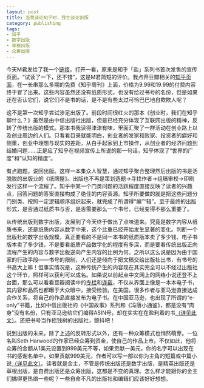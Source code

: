 ```yaml
---
layout: post
title: 当我谈论知乎时，我在谈论出版
category: publishing
tags:
- 知乎
- 数字出版
- 草根出版
- 众筹出版
---
```


今天M君发给了我一个[链接](http://zhuanlan.zhihu.com/zhihumkt/19727202)，打开一看，原来是知乎「盐」系列书首次发售的宣传页面。“试读了一下，还不错”，这是M君简短的评价。我点开豆瓣相关的[知乎页面](https://read.douban.com/provider/63689290/?cat=article&sort=top&start=0)，在一长串那么多期的免费《知乎周刊》上面，价格为9.99和19.99的付费内容终于冒了出来。这些内容虽然还没有纸质形式，也没有给过书号的名份，但是如果还在否认它们，说它们不是书的话，是不是有些太过可怜巴巴地自欺欺人呢？
<!--more-->
这不是第一次知乎尝试涉足出版了。前段时间很红火的那本《创业时，我们在知乎聊什么？》虽然是由中信出版社出版，但是已经充分体现了互联网出版的精神，反转了传统出版的模式。那本书我读得津津有味，里面汇聚了一群活动在创业路上以及创业周边的人们。只看看目录就能明白，创业者的发家和败家、投资者的癖好和侧重，创业中理想与现实的差距，从白手起家到上市操作，从创业者的经济问题到结婚问题……正是应了知乎在视频宣传上所说的那一句话，知乎体现了“世界的广度”和“认知的精度”。

有点跑题，说回出版。这样一本集众人智慧，通过知乎聚合整理然后出版的书是活脱脱的出版业的《纸牌屋》。出版也不再是策划选题→寻找作者→组稿审校→印刷发行这样一个流程了。知乎中某一个门类问题的活跃程度直接反映了读者的兴趣点，回答问题的答案直接构成了绝佳的内容资源。知乎所要做的就是把这些问题分门别类、按照一定逻辑顺序组织起来，就完成了所谓得“编”“辑”。至于最终的出版形式，是否通过纸质书与否，是否需要那么一个书号，已经变得不那么重要了。

从传统出版到数字出版，发展到了今天终于做出了点味道来。究竟是数字内容从纸质书来，还是纸质内容从数字中来，这个比重已经开始发生显著的变化。判断一个出版社的数字出版规模，真正要看的不是同一本书的纸质版本卖了多少钱、电子书版本卖了多少钱，不是要看纸质产品数字化的程度有多深，而是要看传统出版正向流程产生的内容与数字出版逆向产生内容的比例为何。之所以这么说是因为由于国家的行政手段——书号的限制，人们还是倾向于把文稿交给出版社出书，有书号的书高大上嘛！但事实情况是，这种传统产生的内容现在其实完全可以不经过出版社这个环节，照样可以获利可以成名。如果说以前起点中文网上的网络小说还登不上台面，那么可以看看豆瓣阅读中的[专栏](https://read.douban.com/columns/)和[连载](https://read.douban.com/serials/)，不仅从界面上像是一本本电子书，其内容和品质也都曝于大众眼中，接受检验。在美国，很多作者与亚马逊直接达成合作关系，将自己的作品直接发布为电子书。在中国亚马逊，也出现了所谓的“e-only”书籍，比如中信出版社的《中国故事》系列和《冯唐小通鉴》，都是没有“肉身”没有名份，只有亚马逊给它们编得ASIN号，却在实实在在盈利着的书[（详见此文）](http://mp.weixin.qq.com/s?__biz=MzA5NDExMjUwOA==&mid=200149711&idx=2&sn=14b660891d07eeac98889452fc789214#rd)。还把书号当作摇钱树的出版社，颤抖吧！

说到出版的未来，除了上述的反转形式以外，还有一种众筹模式也悄然萌芽。一位名叫Seth Harwood的作家已经众筹到资金，使自己的作品上市。不仅如此，他将众筹的金额从1美元设置到999美元不等，如果贡献一美元，你的名字可以出现在书的感谢名单中，如果贡献999美元，作者可以写一部以你为主角的短篇或中篇小说[（详见此文）](http://mp.weixin.qq.com/s?__biz=MzA5NDExMjUwOA==&mid=200128208&idx=2&sn=8fedf9619723c7ef2cefd7aba0f2aaf0)。读者就是金主，不管是传统出版还是数字出版，是精英出版还是草根出版，是自费出版还是众筹出版，这都是不变的真理。怎么样才能跟你的金主们搞得更热络一些呢？一些自命不凡的出版社和编辑们应该好好想想。

